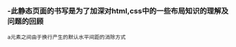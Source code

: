 ### -此静态页面的书写是为了加深对html,css中的一些布局知识的理解及问题的回顾

    a元素之间由于换行产生的默认水平间距的消除方式

    

    















